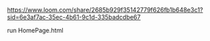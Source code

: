 https://www.loom.com/share/2685b929f35142779f626fb1b648e3c1?sid=6e3af7ac-35ec-4b61-9c1d-335badcdbe67

run HomePage.html